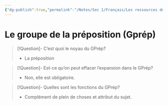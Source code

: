 ```yaml
---
{"dg-publish":true,"permalink":"/Notes/Sec 1/Français/Les ressources de la langue/Les groupes de mots/Le groupe de la préposition (Gprép)/"}
---
```


# Le groupe de la préposition (Gprép)

>[!Question]- C’est quoi le noyau du GPrép?
>- La préposition

>[!Question]- Est-ce qu’on peut effacer l’expansion dans le GPrép?
>- Non, elle est obligatoire.

>[!Question]- Quelles sont les fonctions du GPrép?
>- Complément de plein de choses et attribut du sujet.

